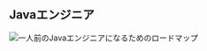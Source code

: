 ## Javaエンジニア

![一人前のJavaエンジニアになるためのロードマップ](https://qiita.com/haruto167/items/5a784df032518277f4a0)   